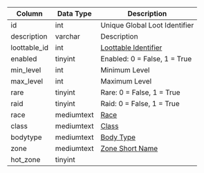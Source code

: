 | Column       | Data Type  | Description                                                                   |
| ------------ | ---------- | ----------------------------------------------------------------------------- |
| id           | int        | Unique Global Loot Identifier                                                 |
| description  | varchar    | Description                                                                   |
| loottable_id | int        | [Loottable Identifier](loottable.md)                                          |
| enabled      | tinyint    | Enabled: 0 = False, 1 = True                                                  |
| min_level    | int        | Minimum Level                                                                 |
| max_level    | int        | Maximum Level                                                                 |
| rare         | tinyint    | Rare: 0 = False, 1 = True                                                     |
| raid         | tinyint    | Raid: 0 = False, 1 = True                                                     |
| race         | mediumtext | [Race](https://eqemu.gitbook.io/server/categories/npc/race-list)              |
| class        | mediumtext | [Class](https://eqemu.gitbook.io/server/categories/player/class-list)         |
| bodytype     | mediumtext | [Body Type](https://eqemu.gitbook.io/server/categories/npc/body-types)        |
| zone         | mediumtext | [Zone Short Name](https://eqemu.gitbook.io/server/categories/zones/zone-list) |
| hot_zone     | tinyint    |                                                                               |